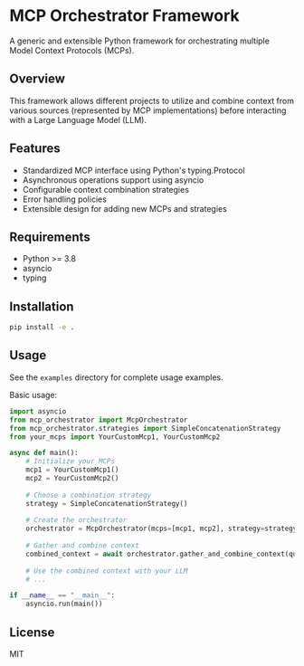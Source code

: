 # MCP Orchestrator Framework

A generic and extensible Python framework for orchestrating multiple Model Context Protocols (MCPs).

## Overview

This framework allows different projects to utilize and combine context from various sources (represented by MCP implementations) before interacting with a Large Language Model (LLM).

## Features

- Standardized MCP interface using Python's typing.Protocol
- Asynchronous operations support using asyncio
- Configurable context combination strategies
- Error handling policies
- Extensible design for adding new MCPs and strategies

## Requirements

- Python >= 3.8
- asyncio
- typing

## Installation

```bash
pip install -e .
```

## Usage

See the `examples` directory for complete usage examples.

Basic usage:

```python
import asyncio
from mcp_orchestrator import McpOrchestrator
from mcp_orchestrator.strategies import SimpleConcatenationStrategy
from your_mcps import YourCustomMcp1, YourCustomMcp2

async def main():
    # Initialize your MCPs
    mcp1 = YourCustomMcp1()
    mcp2 = YourCustomMcp2()
    
    # Choose a combination strategy
    strategy = SimpleConcatenationStrategy()
    
    # Create the orchestrator
    orchestrator = McpOrchestrator(mcps=[mcp1, mcp2], strategy=strategy)
    
    # Gather and combine context
    combined_context = await orchestrator.gather_and_combine_context(query_data="Your query")
    
    # Use the combined context with your LLM
    # ...

if __name__ == "__main__":
    asyncio.run(main())
```

## License

MIT
